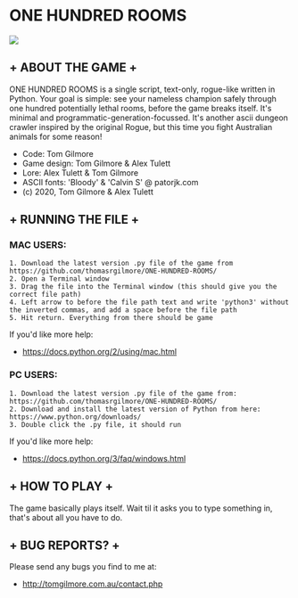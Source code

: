 # ONE HUNDRED ROOMS

<img src="http://tomgilmore.com.au/img/game1.png">

## + ABOUT THE GAME + 

ONE HUNDRED ROOMS is a single script, text-only, rogue-like written in Python. 
Your goal is simple: see your nameless champion safely through one hundred potentially lethal rooms, before the game breaks itself. 
It's minimal and programmatic-generation-focussed. It's another ascii dungeon crawler inspired by the original Rogue, but this time you fight Australian animals for some reason!

 + Code: Tom Gilmore
 + Game design: Tom Gilmore & Alex Tulett
 + Lore: Alex Tulett & Tom Gilmore
 + ASCII fonts: 'Bloody' & 'Calvin S' @ patorjk.com
 + (c) 2020, Tom Gilmore & Alex Tulett

## + RUNNING THE FILE + 

### MAC USERS:

	1. Download the latest version .py file of the game from https://github.com/thomasrgilmore/ONE-HUNDRED-ROOMS/
	2. Open a Terminal window
	3. Drag the file into the Terminal window (this should give you the correct file path)
	4. Left arrow to before the file path text and write 'python3' without the inverted commas, and add a space before the file path
	5. Hit return. Everything from there should be game

If you'd like more help:
 + https://docs.python.org/2/using/mac.html

### PC USERS:

	1. Download the latest version .py file of the game from: https://github.com/thomasrgilmore/ONE-HUNDRED-ROOMS/
	2. Download and install the latest version of Python from here: https://www.python.org/downloads/
	3. Double click the .py file, it should run

If you'd like more help:
 + https://docs.python.org/3/faq/windows.html

## + HOW TO PLAY + 

The game basically plays itself. Wait til it asks you to type something in, that's about all you have to do.

## + BUG REPORTS? + 

Please send any bugs you find to me at:
 + http://tomgilmore.com.au/contact.php

